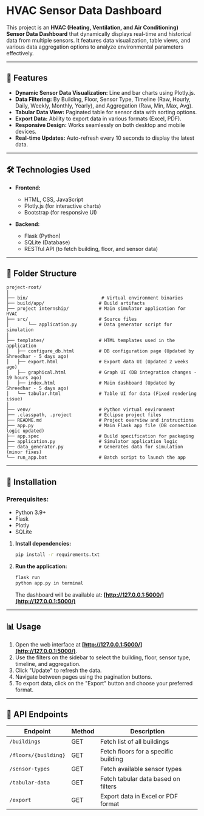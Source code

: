 # HVAC Sensor Data Dashboard

This project is an **HVAC (Heating, Ventilation, and Air Conditioning) Sensor Data Dashboard** that dynamically displays real-time and historical data from multiple sensors. It features data visualization, table views, and various data aggregation options to analyze environmental parameters effectively.

---

## 🌟 Features

* **Dynamic Sensor Data Visualization:** Line and bar charts using Plotly.js.
* **Data Filtering:** By Building, Floor, Sensor Type, Timeline (Raw, Hourly, Daily, Weekly, Monthly, Yearly), and Aggregation (Raw, Min, Max, Avg).
* **Tabular Data View:** Paginated table for sensor data with sorting options.
* **Export Data:** Ability to export data in various formats (Excel, PDF).
* **Responsive Design:** Works seamlessly on both desktop and mobile devices.
* **Real-time Updates:** Auto-refresh every 10 seconds to display the latest data.

---

## 🛠️ Technologies Used

* **Frontend:**

  * HTML, CSS, JavaScript
  * Plotly.js (for interactive charts)
  * Bootstrap (for responsive UI)

* **Backend:**

  * Flask (Python)
  * SQLite (Database)
  * RESTful API (to fetch building, floor, and sensor data)

---

## 📂 Folder Structure

```
project-root/
│
├── bin/                           # Virtual environment binaries
├── build/app/                    # Build artifacts
├── project internship/           # Main simulator application for HVAC
├── src/                          # Source files
│       └── application.py        # Data generator script for simulation
│
├── templates/                    # HTML templates used in the application
│   ├── configure_db.html         # DB configuration page (Updated by Shreedhar - 5 days ago)
│   ├── export.html               # Export data UI (Updated 2 weeks ago)
│   ├── graphical.html            # Graph UI (DB integration changes - 19 hours ago)
│   ├── index.html                # Main dashboard (Updated by Shreedhar - 5 days ago)
│   └── tabular.html              # Table UI for data (Fixed rendering issue)
│
├── venv/                         # Python virtual environment
├── .classpath, .project          # Eclipse project files
├── README.md                     # Project overview and instructions
├── app.py                        # Main Flask app file (DB connection logic updated)
├── app.spec                      # Build specification for packaging
├── application.py                # Simulator application logic
├── data_generator.py             # Generates data for simulation (minor fixes)
└── run_app.bat                   # Batch script to launch the app

```

---

## 🚀 Installation

### Prerequisites:

* Python 3.9+
* Flask
* Plotly
* SQLite

1. **Install dependencies:**

   ```bash
   pip install -r requirements.txt
   ```


2. **Run the application:**

   ```bash
   flask run
   python app.py in terminal
   ```

   The dashboard will be available at: **[http://127.0.0.1:5000/](http://127.0.0.1:5000/)**

---

## 📊 Usage

1. Open the web interface at **[http://127.0.0.1:5000/](http://127.0.0.1:5000/)**.
2. Use the filters on the sidebar to select the building, floor, sensor type, timeline, and aggregation.
3. Click "Update" to refresh the data.
4. Navigate between pages using the pagination buttons.
5. To export data, click on the "Export" button and choose your preferred format.

---

## 📝 API Endpoints

| Endpoint             | Method | Description                          |
| -------------------- | ------ | ------------------------------------ |
| `/buildings`         | GET    | Fetch list of all buildings          |
| `/floors/{building}` | GET    | Fetch floors for a specific building |
| `/sensor-types`      | GET    | Fetch available sensor types         |
| `/tabular-data`      | GET    | Fetch tabular data based on filters  |
| `/export`            | GET    | Export data in Excel or PDF format   |

